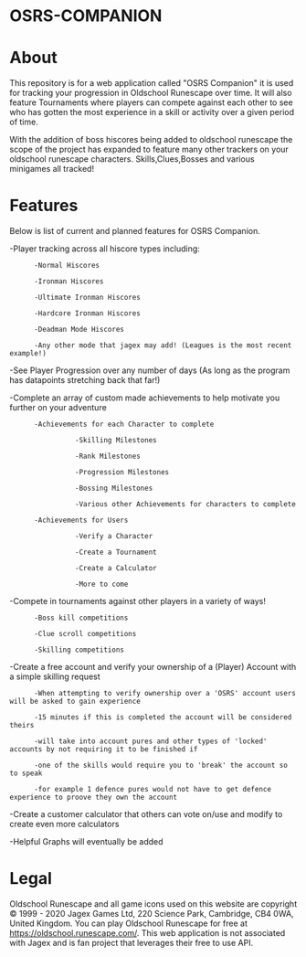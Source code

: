 # OSRS-COMPANION

# About

This repository is for a web application called "OSRS Companion" it is used for tracking your progression in Oldschool Runescape
over time. It will also feature Tournaments where players can compete against each other to see who has gotten the most experience in a
skill or activity over a given period of time.

With the addition of boss hiscores being added to oldschool runescape the scope of the project has expanded to feature many other trackers on your oldschool runescape characters. Skills,Clues,Bosses and various minigames all tracked!

# Features

Below is list of current and planned features for OSRS Companion.

-Player tracking across all hiscore types including:

          -Normal Hiscores

          -Ironman Hiscores
          
          -Ultimate Ironman Hiscores
          
          -Hardcore Ironman Hiscores
          
          -Deadman Mode Hiscores
          
          -Any other mode that jagex may add! (Leagues is the most recent example!)
          
-See Player Progression over any number of days (As long as the program has datapoints stretching back that far!)

-Complete an array of custom made achievements to help motivate you further on your adventure

          -Achievements for each Character to complete
                    
                    -Skilling Milestones
                    
                    -Rank Milestones
                    
                    -Progression Milestones
                    
                    -Bossing Milestones
                    
                    -Various other Achievements for characters to complete
          
          -Achievements for Users
          
                    -Verify a Character
                    
                    -Create a Tournament
                    
                    -Create a Calculator
                    
                    -More to come

-Compete in tournaments against other players in a variety of ways!

          -Boss kill competitions
          
          -Clue scroll competitions
          
          -Skilling competitions

-Create a free account and verify your ownership of a (Player) Account with a simple skilling request

          -When attempting to verify ownership over a 'OSRS' account users will be asked to gain experience
          
          -15 minutes if this is completed the account will be considered theirs
          
          -will take into account pures and other types of 'locked' accounts by not requiring it to be finished if
          
          -one of the skills would require you to 'break' the account so to speak
          
          -for example 1 defence pures would not have to get defence experience to proove they own the account
          
-Create a customer calculator that others can vote on/use and modify to create even more calculators

-Helpful Graphs will eventually be added

# Legal

Oldschool Runescape and all game icons used on this website are copyright © 1999 - 2020 Jagex Games Ltd, 220 Science Park, Cambridge, CB4 0WA, United Kingdom. You can play Oldschool Runescape for free at https://oldschool.runescape.com/. This web application is not associated with Jagex and is fan project that leverages their free to use API.
